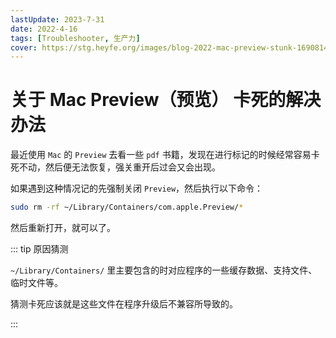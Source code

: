 ```yaml
---
lastUpdate: 2023-7-31
date: 2022-4-16
tags: [Troubleshooter, 生产力]
cover: https://stg.heyfe.org/images/blog-2022-mac-preview-stunk-1690814279537.png
---
```


# 关于 Mac Preview（预览） 卡死的解决办法

最近使用 `Mac` 的 `Preview` 去看一些 `pdf` 书籍，发现在进行标记的时候经常容易卡死不动，然后便无法恢复，强关重开后过会又会出现。

如果遇到这种情况记的先强制关闭 `Preview`，然后执行以下命令：

```bash
sudo rm -rf ~/Library/Containers/com.apple.Preview/*
```

然后重新打开，就可以了。

::: tip 原因猜测

`~/Library/Containers/` 里主要包含的时对应程序的一些缓存数据、支持文件、临时文件等。

猜测卡死应该就是这些文件在程序升级后不兼容所导致的。

:::
